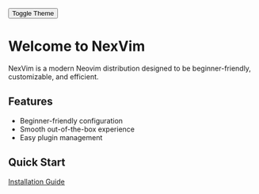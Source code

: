 <link rel="stylesheet" href="styles.css">
<script src="theme.js" defer></script>
<button onclick="toggleTheme()">Toggle Theme</button>

# Welcome to NexVim

NexVim is a modern Neovim distribution designed to be beginner-friendly, customizable, and efficient.

## Features
- Beginner-friendly configuration
- Smooth out-of-the-box experience
- Easy plugin management

## Quick Start
[Installation Guide](installation.md)
